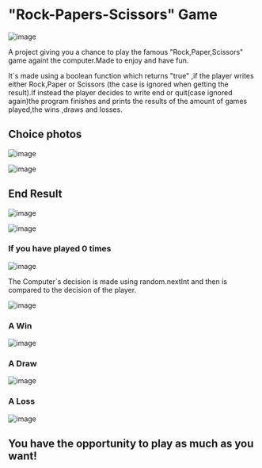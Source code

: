 # "Rock-Papers-Scissors" Game

![image](https://github.com/Cavani99/Rock-Paper-Scissors-SimpleGame/assets/75423586/4818b2e4-075f-4bab-b98b-64975efd597c)


A project giving you a chance to play the famous "Rock,Paper,Scissors" game againt the computer.Made to enjoy and have fun.

It`s made using a boolean function which returns "true" ,if the player writes either Rock,Paper or Scissors (the case is ignored when getting the result).If instead the player decides to write end or quit(case ignored again)the program finishes and prints the results of the amount of games played,the wins ,draws and losses.


  ##  Choice photos 
![image](https://github.com/Cavani99/Rock-Paper-Scissors-SimpleGame/assets/75423586/f4c18eed-4d18-47ec-8d9f-c68379f66ccd)

![image](https://github.com/Cavani99/Rock-Paper-Scissors-SimpleGame/assets/75423586/3f9cbbcd-77e9-4fca-af29-4e3f35c1074e)

  ## End Result

  ![image](https://github.com/Cavani99/Rock-Paper-Scissors-SimpleGame/assets/75423586/b1183980-cbc2-4010-87e6-2a6ad7e0b629)

  ![image](https://github.com/Cavani99/Rock-Paper-Scissors-SimpleGame/assets/75423586/23b70416-4c57-4be2-92be-d14ade3c460e)

  ### If you have played 0 times

  ![image](https://github.com/Cavani99/Rock-Paper-Scissors-SimpleGame/assets/75423586/447bb58f-4e24-4995-94d5-41ea88bf6d30)

The Computer`s decision is made using random.nextInt and then is compared to the decision of the player.

![image](https://github.com/Cavani99/Rock-Paper-Scissors-SimpleGame/assets/75423586/11ef74a8-ec20-4e6d-87d6-91f55b3c0963)

  ### A Win
![image](https://github.com/Cavani99/Rock-Paper-Scissors-SimpleGame/assets/75423586/949bdace-9e61-43dd-9afc-913f7601061b)

  ### A Draw
![image](https://github.com/Cavani99/Rock-Paper-Scissors-SimpleGame/assets/75423586/8ece162b-c10d-4a86-b7fa-ea7bcfe9c922)

  ### A Loss
  ![image](https://github.com/Cavani99/Rock-Paper-Scissors-SimpleGame/assets/75423586/a1dcb57e-f209-4fa0-bc2c-a1dd6e9227ad)

## You have the opportunity to play as much as you want!




  

  



  














